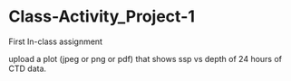 # Class-Activity_Project-1
First In-class assignment

upload a plot (jpeg or png or pdf) that shows ssp vs depth of 24 hours of CTD data. 
